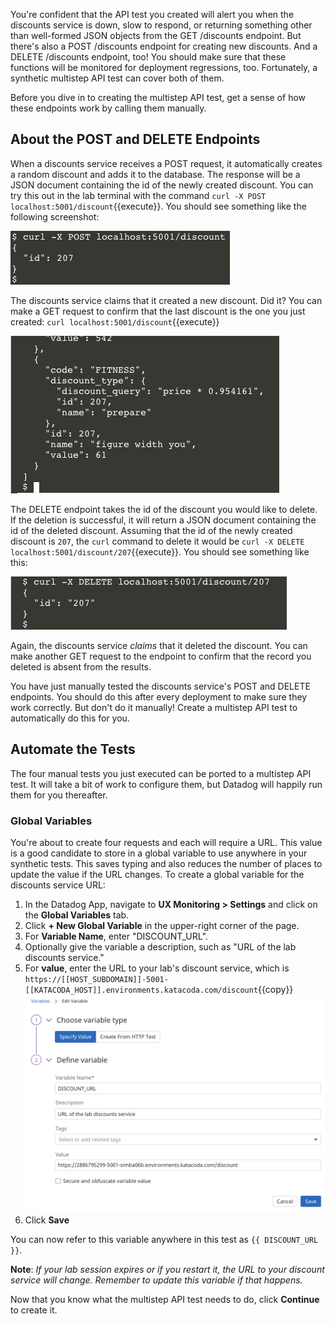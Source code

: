 You're confident that the API test you created will alert you when the discounts service is down, slow to respond, or returning something other than well-formed JSON objects from the GET /discounts endpoint. But there's also a POST /discounts endpoint for creating new discounts. And a DELETE /discounts endpoint, too! You should make sure that these functions will be monitored for deployment regressions, too. Fortunately, a synthetic multistep API test can cover both of them.

Before you dive in to creating the multistep API test, get a sense of how these endpoints work by calling them manually.

## About the POST and DELETE Endpoints
When a discounts service receives a POST request, it automatically creates a random discount and adds it to the database. The response will be a JSON document containing the id of the newly created discount. You can try this out in the lab terminal with the command `curl -X POST localhost:5001/discount`{{execute}}. You should see something like the following screenshot:

![Screenshot of the discount endpoint's response to a POST request](./assets/curl_discount_post.png)

The discounts service claims that it created a new discount. Did it? You can make a GET request to confirm that the last discount is the one you just created: `curl localhost:5001/discount`{{execute}}

![Screenshot of the last discount returned from a GET request](./assets/get_discount_see_new.png)

The DELETE endpoint takes the id of the discount you would like to delete. If the deletion is successful, it will return a JSON document containing the id of the deleted discount. Assuming that the id of the newly created discount is `207`, the `curl` command to delete it would be `curl -X DELETE localhost:5001/discount/207`{{execute}}. You should see something like this:

![Screenshot of the discount endpoint's response to a DELETE request](./assets/curl_delete_post.png)

Again, the discounts service *claims* that it deleted the discount. You can make another GET request to the endpoint to confirm that the record you deleted is absent from the results.

You have just manually tested the discounts service's POST and DELETE endpoints. You should do this after every deployment to make sure they work correctly. But don't do it manually! Create a multistep API test to automatically do this for you.

## Automate the Tests
The four manual tests you just executed can be ported to a multistep API test. It will take a bit of work to configure them, but Datadog will happily run them for you thereafter.

### Global Variables
You're about to create four requests and each will require a URL. This value is a good candidate to store in a global variable to use anywhere in your synthetic tests. This saves typing and also reduces the number of places to update the value if the URL changes. To create a global variable for the discounts service URL:

1. In the Datadog App, navigate to **UX Monitoring > Settings** and click on the **Global Variables** tab.
1. Click **+ New Global Variable** in the upper-right corner of the page.
1. For **Variable Name**, enter "DISCOUNT_URL".
1. Optionally give the variable a description, such as "URL of the lab discounts service."
1. For **value**, enter the URL to your lab's discount service, which is `https://[[HOST_SUBDOMAIN]]-5001-[[KATACODA_HOST]].environments.katacoda.com/discount`{{copy}}
![Screenshot of creating a DISCOUNT_URL global variable](./assets/create_global_variable.png) 
1. Click **Save**

You can now refer to this variable anywhere in this test as `{{ DISCOUNT_URL }}`.

**Note**: *If your lab session expires or if you restart it, the URL to your discount service will change. Remember to update this variable if that happens.*

Now that you know what the multistep API test needs to do, click **Continue** to create it.

